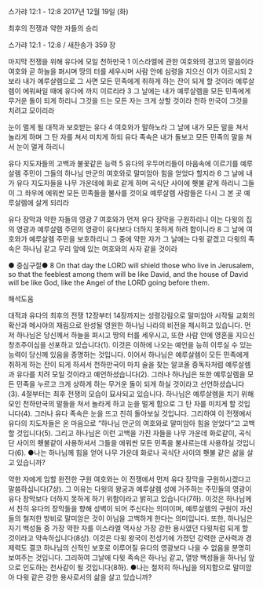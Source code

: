 스가랴 12:1 - 12:8 
2017년 12월 19일 (화)

최후의 전쟁과 약한 자들의 승리



스가랴 12:1 - 12:8 / 새찬송가 359 장


마지막 전쟁을 위해 유다에 모일 천하만국
1 이스라엘에 관한 여호와의 경고의 말씀이라 여호와 곧 하늘을 펴시며 땅의 터를 세우시며 사람 안에 심령을 지으신 이가 이르시되 2 보라 내가 예루살렘으로 그 사면 모든 민족에게 취하게 하는 잔이 되게 할 것이라 예루살렘이 에워싸일 때에 유다에 까지 이르리라 3 그 날에는 내가 예루살렘을 모든 민족에게 무거운 돌이 되게 하리니 그것을 드는 모든 자는 크게 상할 것이라 천하 만국이 그것을 치려고 모이리라

눈이 멀게 될 대적과 보호받는 유다
4 여호와가 말하노라 그 날에 내가 모든 말을 쳐서 놀라게 하며 그 탄 자를 쳐서 미치게 하되 유다 족속은 내가 돌보고 모든 민족의 말을 쳐서 눈이 멀게 하리니

유다 지도자들의 고백과 불꽃같은 능력
5 유다의 우두머리들이 마음속에 이르기를 예루살렘 주민이 그들의 하나님 만군의 여호와로 말미암아 힘을 얻었다 할지라 6 그 날에 내가 유다 지도자들을 나무 가운데에 화로 같게 하며 곡식단 사이에 횃불 같게 하리니 그들이 그 좌우에 에워싼 모든 민족들을 불사를 것이요 예루살렘 사람들은 다시 그 본 곳 예루살렘에 살게 되리라

유다 장막과 약한 자들의 영광
7 여호와가 먼저 유다 장막을 구원하리니 이는 다윗의 집의 영광과 예루살렘 주민의 영광이 유다보다 더하지 못하게 하려 함이니라 8 그 날에 여호와가 예루살렘 주민을 보호하리니 그 중에 약한 자가 그 날에는 다윗 같겠고 다윗의 족속은 하나님 같고 무리 앞에 있는 여호와의 사자 같을 것이라

● 중심구절● 8 On that day the LORD will shield those who live in Jerusalem, so that the feeblest among them will be like David, and the house of David will be like God, like the Angel of the LORD going before them.

해석도움





대적과 유다의 최후의 전쟁
12장부터 14장까지는 성령강림으로 말미암아 시작될 교회의 확산과 메시야의 재림으로 완성될 영원한 하나님 나라의 비전을 제시하고 있습니다. 먼저 하나님은 당신께서 하늘을 펴시고 땅의 터를 세우시고, 또한 사람 안에 영혼을 지으신 창조주이심을 선포하고 있습니다(1). 이것은 이하에 나오는 예언을 능히 이루실 수 있는 능력이 당신께 있음을 증명하는 것입니다. 이어서 하나님은 예루살렘이 모든 민족에게 취하게 하는 잔이 되게 하셔서 천하만국이 마치 술을 찾는 알코올 중독자처럼 예루살렘과 유다를 치려 모일 것이라고 예언하셨습니다(2). 그러나 하나님은 또한 예루살렘을 모든 민족을 누르고 크게 상하게 하는 무거운 돌이 되게 하실 것이라고 선언하셨습니다(3). 4절부터는 최후 전쟁의 모습이 묘사되고 있습니다. 하나님은 예루살렘을 치기 위해 모인 천하만국의 말들을 쳐서 놀라게 하고 눈을 멀게 함으로 그 탄 자를 미치게 할 것입니다(4). 그러나 유다 족속은 눈을 뜨고 친히 돌아보실 것입니다. 그리하여 이 전쟁에서 유다의 지도자들은 온 마음으로 “하나님 만군의 여호와로 말미암아 힘을 얻었다”고 고백할 것입니다(5). 그리고 하나님은 이런 고백을 가진 자들을 나무 가운데 화로같이, 곡식단 사이의 횃불같이 사용하셔서 그들을 에워싼 모든 민족을 불사르는데 사용하실 것입니다(6).
●나는 하나님께 힘을 얻어 나무 가운데 화로나 곡식단 사이의 횃불 같은 삶을 살고 있습니까?

약한 자에게 임할 완전한 구원
여호와는 이 전쟁에서 먼저 유다 장막을 구원하시겠다고 말씀하십니다(7상). 그 이유는 다윗의 왕궁과 예루살렘 성에 거주하는 주민들의 영광이 유다 장막보다 더하지 못하게 하기 위함이라고 밝히고 있습니다(7하). 이것은 하나님께서 친히 유다의 장막들을 향해 성벽이 되어 주신다는 의미이며, 예루살렘의 구원이 자신들의 철저한 방비로 말미암은 것이 아님을 고백하게 한다는 의미입니다. 또한, 하나님은 자기 백성들 중 가장 약한 자를 이스라엘 역사상 가장 강한 용사였던 다윗처럼 되게 할 것이라고 약속하십니다(8상). 이것은 다윗 왕국이 전성기에 가졌던 강력한 군사력과 경제력도 결코 하나님의 신적인 보호로 이루어질 유다의 영광보다 나을 수 없음을 분명히 보여주는 것입니다. 그리하여 그날에 다윗 족속은 하나님 같고, 열방 백성들을 하나님 앞으로 인도하는 천사같이 될 것입니다(8하).
●나는 철저히 하나님을 의지함으로 말미암아 다윗 같은 강한 용사로서의 삶을 살고 있습니까?